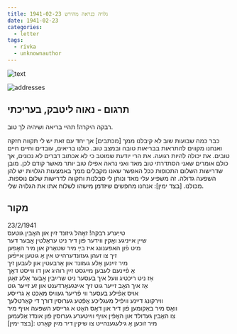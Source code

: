 ```yaml
---
title: גלויה כנראה מהירש 1941-02-23
date: 1941-02-23
categories:
  - letter
tags:
  - rivka
  - unknownauthor
---
```


![text](/pupko-papers/assets/images/1941-02-23-content.jpg)

![addresses](/pupko-papers/assets/images/1941-02-23-addresses.jpg)

## תרגום - נאוה ליטבק, בעריכתי
רבקה היקרה! תהיי בריאה ושיהיה לך טוב.  

כבר כמה שבועות שוב לא קיבלנו ממך [מכתבים] אך יחד עם זאת יש לי תקווה חזקה ואנחנו מקווים
להתראות בבריאות טובה ובמצב טוב. כולנו בריאים, עובדים וחיים חיים טובים. את יכולה להיות
רגועה. את הרי יודעת שמוטב כי לא אכתוב דברים לא נכונים, אך כולם אומרים שאני הסתדרתי טוב
מאד ואני נראה אפילו טוב יותר מאשר קודם לכן. מובן שדרישות השלום התכופות ככל האפשר
שאנו מקבלים ממך באמצעות הגלויות יש להן השפעה גדולה. זה משפיע עלי מאד ונותן לי
סבלנות ותקווה לדרישות שלום נוספות. מכולנו.
\[בצד ימין\]: אנחנו מחפשים שיזדמן מישהו לשלוח אתו את הגלויה שלי.

## מקור
23/2/1941  
טייַערע רבקה! זאׇהל גיזונד זײַן און האׇבין גוטעס  
שיין אײניגע ואׇקין ווידער פֿון דיר ניט עראַלטין  אׇבער דער  
מיט פֿון האפענונג איז בײַ מיר שטאַרק און מיר האׇפען  
זיך צו זעהן געזונדערהייט אין אַ גוטען אייפֿען  
מיר זײַנען אַלע געזונד און אַרבעטין און לעבען זיך  
אַ פֿײנעם לעבען מייגסט זײַן רוהיג און דו ווײסט דאׇך  
אַז ניט ריכטיג וועל איך בעסער ניט שרײַבין אׇבער אַלע זאׇגן  
אַז איך האׇב זייער גוט זיך אײַנגעאׇרדענט און זע זייער גוט  
אויס אַפֿילע בעסער ווי פֿריער געוויס מאַכט אַ גרייסע  
ווירקונג דײַנע וויפֿיל מעגליכע אׇפֿטע גערוסין דורך די קאַרטלעך  
וואׇס מיר באַקומען פֿון דיר און דאׇס האׇט א גרייסע השפּעה אויף מיר  
צו האׇבין געדולד און האׇפֿין אויף ווײַטערע גערוסין פֿון אונדז אַלעמען  
\[בצד ימין\]: מיר זוכען אַ גילעגענהײט צו שיקין דיר מײַן קאַרט  


